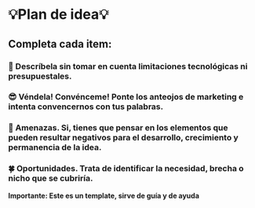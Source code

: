 # 💡Plan de idea💡

## Completa cada item:

### 📄 Descríbela sin tomar en cuenta limitaciones tecnológicas ni presupuestales. 

### 😎 Véndela! Convénceme! Ponte los anteojos de marketing e intenta convencernos con tus palabras.

### 👀 Amenazas. Si, tienes que pensar en los elementos que pueden resultar negativos para el desarrollo, crecimiento y permanencia de la idea.

### 🍀 Oportunidades. Trata de identificar la necesidad, brecha o nicho que se cubriría. 


**Importante: Este es un template, sirve de guía y de ayuda**
